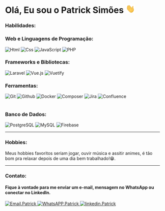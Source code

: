 # Olá, Eu sou o Patrick Simões <img src="https://raw.githubusercontent.com/ABSphreak/ABSphreak/master/gifs/Hi.gif" width="30px" />

### Habilidades:
  ### Web e Linguagens de Programação:
  <div>
    <img src="https://cdn.jsdelivr.net/gh/devicons/devicon/icons/html5/html5-original-wordmark.svg" width="75px" alt="Html" />
    <img src="https://cdn.jsdelivr.net/gh/devicons/devicon/icons/css3/css3-original-wordmark.svg" width="75px" alt="Css" />
    <img src="https://cdn.jsdelivr.net/gh/devicons/devicon/icons/javascript/javascript-original.svg" width="75px" alt="JavaScript" />
    <img src="https://cdn.jsdelivr.net/gh/devicons/devicon/icons/php/php-original.svg" width="75px" alt="PHP" />
  </div

  <br>
  
  ### Frameworks e Bibliotecas:
  <div>
    <img src="https://cdn.jsdelivr.net/gh/devicons/devicon/icons/laravel/laravel-plain-wordmark.svg" width="75px" alt="Laravel" />
    <img src="https://cdn.jsdelivr.net/gh/devicons/devicon/icons/vuejs/vuejs-original-wordmark.svg" width="75px" alt="Vue.js" />
    <img src="https://cdn.jsdelivr.net/gh/devicons/devicon/icons/vuetify/vuetify-original.svg" width="75px" alt="Vuetify" />
  </div

  <br>
  
  ### Ferramentas:
  <div>
    <img src="https://cdn.jsdelivr.net/gh/devicons/devicon/icons/git/git-plain-wordmark.svg" width="75px" alt="Git" />
    <img src="https://cdn.jsdelivr.net/gh/devicons/devicon/icons/github/github-original-wordmark.svg" width="75px" alt="Github" />
    <img src="https://cdn.jsdelivr.net/gh/devicons/devicon/icons/docker/docker-plain-wordmark.svg" width="75px" alt="Docker" />
    <img src="https://cdn.jsdelivr.net/gh/devicons/devicon/icons/composer/composer-original.svg" width="75px" alt="Composer" />
    <img src="https://cdn.jsdelivr.net/gh/devicons/devicon/icons/jira/jira-original-wordmark.svg" width="75px" alt="Jira" />
    <img src="https://cdn.jsdelivr.net/gh/devicons/devicon/icons/confluence/confluence-original-wordmark.svg" width="75px" alt="Confluence" />
  </div>

  <br>

  ### Banco de Dados:
  <div>
    <img src="https://cdn.jsdelivr.net/gh/devicons/devicon/icons/postgresql/postgresql-original-wordmark.svg" width="75px" alt="PostgreSQL" />
    <img src="https://cdn.jsdelivr.net/gh/devicons/devicon/icons/mysql/mysql-original-wordmark.svg"  width="75px" alt="MySQL"/>
    <img src="https://cdn.jsdelivr.net/gh/devicons/devicon/icons/firebase/firebase-plain-wordmark.svg" width="75px" alt="Firebase" />
  </div>
  
  <hr>

### Hobbies:
Meus hobbies favoritos seriam jogar, ouvir música e assitir animes, é tão bom pra relaxar depois de uma dia bem trabalhado!😁.

<hr>

### Contato:
  #### Fique à vontade para me enviar um e-mail, mensagem no WhatsApp ou conectar no LinkedIn.
  <div>
    <a href="mailto:patricksimoes25@gmail.com"> 
      <img src="https://img.shields.io/badge/Gmail-D14836?style=for-the-badge&logo=gmail&logoColor=white" alt="Email.Patrick" />
    </a>
    <a href="https://api.whatsapp.com/send?phone=5541988777222&text=Oi%2C%20vi%20com%20o%20seu%20perfil%20no%20GitHub%20e%20gostaria%20de%20conversar%20com%20voc%C3%AA"> 
      <img src="https://img.shields.io/badge/WhatsApp-25D366?style=for-the-badge&logo=WhatsApp&logoColor=white" alt="WhatsAPP.Patrick" />
    </a>
    <a href="https://www.linkedin.com/in/patrick-s-87277511a/"> 
      <img src="https://img.shields.io/badge/LinkedIn-0077B5?style=for-the-badge&logo=linkedin&logoColor=white" alt="linkedin.Patrick" />
    </a>
  </div>  
<!--
Site para imagens 
habilidades:
  https://devicon.dev/
contato:
https://dev.to/envoy_/150-badges-for-github-pnk
-->
